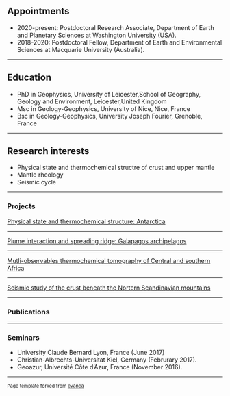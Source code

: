## Appointments

* 2020-present: Postdoctoral Research Associate, Department of Earth and Planetary Sciences at Washington University (USA).
* 2018-2020: Postdoctoral Fellow, Department of Earth and Environmental Sciences at Macquarie University (Australia).

---
## Education

* PhD in Geophysics, University of Leicester,School of Geography, Geology and Environment, Leicester,United Kingdom
* Msc in Geology-Geophysics, University of Nice, Nice, France
* Bsc in Geology-Geophysics, University Joseph Fourier, Grenoble, France

---
## Research interests
* Physical state and thermochemical structre of crust and upper mantle
* Mantle rheology
* Seismic cycle

---
### Projects

[Physical state and thermochemical structure: Antarctica](/pdf/project1.md)

---
[Plume interaction and spreading ridge: Galapagos archipelagos](/pdf/project2.md)

---
[Mutli-observables thermochemical tomography of Central and southern Africa](/sample_page)

---
[Seismic study of the crust beneath the Nortern Scandinavian mountains](/sample_page)

---

### Publications


---

### Seminars
* University Claude Bernard Lyon, France (June 2017)
* Christian-Albrechts-Universitat Kiel, Germany (Februrary 2017).
* Geoazur, Université Côte d’Azur, France (November 2016).

---
<p style="font-size:11px">Page template forked from <a href="https://github.com/evanca/quick-portfolio">evanca</a></p>
<!-- Remove above link if you don't want to attibute -->
